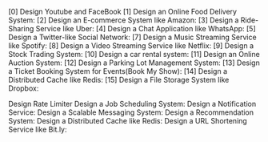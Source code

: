 [0] Design Youtube and FaceBook
[1] Design an Online Food Delivery System:
[2] Design an E-commerce System like Amazon:
[3] Design a Ride-Sharing Service like Uber:
[4] Design a Chat Application like WhatsApp:
[5] Design a Twitter-like Social Network:
[7] Design a Music Streaming Service like Spotify:
[8] Design a Video Streaming Service like Netflix:
[9] Design a Stock Trading System:
[10] Design a car rental system:
[11] Design an Online Auction System:
[12] Design a Parking Lot Management System:
[13] Design a Ticket Booking System for Events(Book My Show):
[14] Design a Distributed Cache like Redis:
[15] Design a File Storage System like Dropbox:

Design Rate Limiter
Design a Job Scheduling System:
Design a Notification Service:
Design a Scalable Messaging System:
Design a Recommendation System:
Design a Distributed Cache like Redis:
Design a URL Shortening Service like Bit.ly: